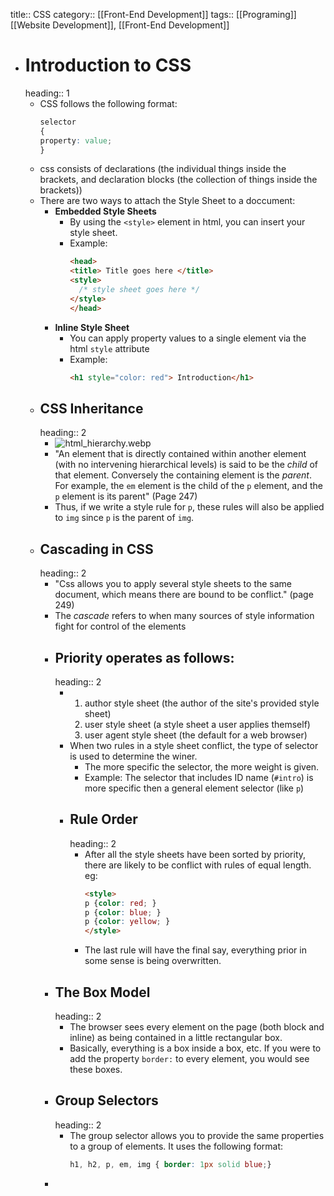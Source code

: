 title:: CSS
category:: [[Front-End Development]]
tags:: [[Programing]] [[Website Development]], [[Front-End Development]]

- # Introduction to CSS
  heading:: 1
	- CSS follows the following format:
	  ```css
	  selector 
	  {
	  property: value;
	  }
	  ```
	- css consists of declarations (the individual things inside the brackets, and declaration blocks (the collection of things inside the brackets))
	- There are two ways to attach the Style Sheet to a doccument:
		- **Embedded Style Sheets**
			- By using the `<style>` element in html, you can insert your style sheet.
			- Example:
			  ```html
			  <head>
			  <title> Title goes here </title>
			  <style>
			    /* style sheet goes here */
			  </style>
			  </head>
			  ```
		- **Inline Style Sheet**
			- You can apply property values to a single element via the html `style` attribute
			- Example:
			  ```html
			  <h1 style="color: red"> Introduction</h1>
			  ```
	- ## CSS Inheritance
	  heading:: 2
		- ![html_hierarchy.webp](../assets/html_hierarchy_1666461978258_0.webp)
		- "An element that is directly contained within another element (with no intervening hierarchical levels) is said to be the *child* of that element. Conversely the containing element is the *parent*. For example, the `em` element is the child of the `p` element, and the `p` element is its parent" (Page 247)
		- Thus, if we write a style rule for `p`, these rules will also be applied to `img` since `p` is the parent of `img`.
	- ## Cascading in CSS
	  heading:: 2
		- "Css allows you to apply several style sheets to the same document, which means there are bound to be conflict." (page 249)
		- The *cascade* refers to when many sources of style information fight for control of the elements
		- ## Priority operates as follows:
		  heading:: 2
			- 1. author style sheet (the author of the site's provided style sheet)
			  2. user style sheet (a style sheet a user applies themself)
			  3. user agent style sheet (the default for a web browser)
			- When two rules in a style sheet conflict, the type of selector is used to determine the winer.
				- The more specific the selector, the more weight is given.
				- Example:
				  The selector that includes ID name (`#intro`) is more specific then a general element selector (like `p`)
			- ## Rule Order
			  heading:: 2
				- After all the style sheets have been sorted by priority, there are likely to be conflict with rules of equal length. eg:
				  ```html
				  <style>
				  p {color: red; }
				  p {color: blue; }
				  p {color: yellow; }
				  </style>
				  ```
				- The last rule will have the final say, everything prior in some sense is being overwritten.
		- ## The Box Model
		  heading:: 2
			- The browser sees every element on the page (both block and inline) as being contained in a little rectangular box.
			- Basically, everything is a box inside a box, etc. If you were to add the property `border:` to every element, you would see these boxes.
		- ## Group Selectors
		  heading:: 2
			- The group selector allows you to provide the same properties to a group of elements. It uses the following format:
			  ```css
			  h1, h2, p, em, img { border: 1px solid blue;}
			  ```
		-